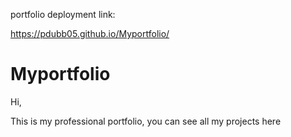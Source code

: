 portfolio deployment link:

https://pdubb05.github.io/Myportfolio/


# Myportfolio

Hi,

This is my professional portfolio, you can see all my projects here
